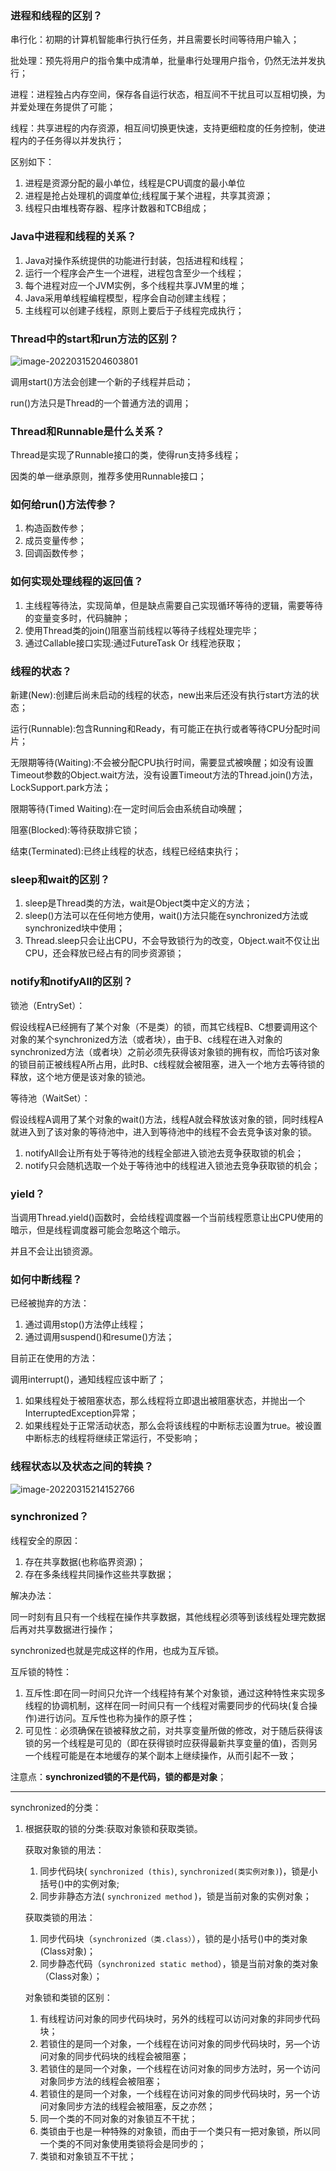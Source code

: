 ### 进程和线程的区别？

串行化：初期的计算机智能串行执行任务，并且需要长时间等待用户输入；

批处理：预先将用户的指令集中成清单，批量串行处理用户指令，仍然无法并发执行；

进程：进程独占内存空间，保存各自运行状态，相互间不干扰且可以互相切换，为并爱处理在务提供了可能；

线程：共享进程的内存资源，相互间切换更快速，支持更细粒度的任务控制，使进程内的子任务得以并发执行；

区别如下：

1. 进程是资源分配的最小单位，线程是CPU调度的最小单位
2. 进程是抢占处理机的调度单位;线程属于某个进程，共享其资源；
3. 线程只由堆栈寄存器、程序计数器和TCB组成；

### Java中进程和线程的关系？

1. Java对操作系统提供的功能进行封装，包括进程和线程；
2. 运行一个程序会产生一个进程，进程包含至少一个线程；
3. 每个进程对应一个JVM实例，多个线程共享JVM里的堆；
4. Java采用单线程编程模型，程序会自动创建主线程；
5. 主线程可以创建子线程，原则上要后于子线程完成执行；

###   Thread中的start和run方法的区别？

![image-20220315204603801](https://gitee.com/cao_ziqiang/img/raw/master/20220315204603.png)

调用start()方法会创建一个新的子线程并启动；

run()方法只是Thread的一个普通方法的调用；

### Thread和Runnable是什么关系？

Thread是实现了Runnable接口的类，使得run支持多线程；

因类的单一继承原则，推荐多使用Runnable接口；

### 如何给run()方法传参？

1. 构造函数传参；
2. 成员变量传参；
3. 回调函数传参；

### 如何实现处理线程的返回值？

1. 主线程等待法，实现简单，但是缺点需要自己实现循环等待的逻辑，需要等待的变量变多时，代码臃肿；
2. 使用Thread类的join()阻塞当前线程以等待子线程处理完毕；
3. 通过Callable接口实现:通过FutureTask Or 线程池获取；

### 线程的状态？

新建(New):创建后尚未启动的线程的状态，new出来后还没有执行start方法的状态；

运行(Runnable):包含Running和Ready，有可能正在执行或者等待CPU分配时间片；

无限期等待(Waiting):不会被分配CPU执行时间，需要显式被唤醒；如没有设置Timeout参数的Object.wait方法，没有设置Timeout方法的Thread.join()方法，LockSupport.park方法；

限期等待(Timed Waiting):在一定时间后会由系统自动唤醒；

 阻塞(Blocked):等待获取排它锁；

结束(Terminated):已终止线程的状态，线程已经结束执行；

### sleep和wait的区别？

1. sleep是Thread类的方法，wait是Object类中定义的方法；
2. sleep()方法可以在任何地方使用，wait()方法只能在synchronized方法或synchronized块中使用；
3. Thread.sleep只会让出CPU，不会导致锁行为的改变，Object.wait不仅让出CPU，还会释放已经占有的同步资源锁；

### notify和notifyAll的区别？

锁池（EntrySet）：

假设线程A已经拥有了某个对象（不是类）的锁，而其它线程B、C想要调用这个对象的某个synchronized方法（或者块），由于B、c线程在进入对象的synchronized方法（或者块）之前必须先获得该对象锁的拥有权，而恰巧该对象的锁目前正被线程A所占用，此时B、c线程就会被阻塞，进入一个地方去等待锁的释放，这个地方便是该对象的锁池。

等待池（WaitSet）：

假设线程A调用了某个对象的wait()方法，线程A就会释放该对象的锁，同时线程A就进入到了该对象的等待池中，进入到等待池中的线程不会去竞争该对象的锁。

1. notifyAll会让所有处于等待池的线程全部进入锁池去竞争获取锁的机会；
2. notify只会随机选取一个处于等待池中的线程进入锁池去竞争获取锁的机会；

### yield？

当调用Thread.yield()函数时，会给线程调度器一个当前线程愿意让出CPU使用的暗示，但是线程调度器可能会忽略这个暗示。

并且不会让出锁资源。

### 如何中断线程？

已经被抛弃的方法：
1. 通过调用stop()方法停止线程；
2. 通过调用suspend()和resume()方法；

目前正在使用的方法：

调用interrupt()，通知线程应该中断了；

1. 如果线程处于被阻塞状态，那么线程将立即退出被阻塞状态，并抛出一个InterruptedException异常；
2. 如果线程处于正常活动状态，那么会将该线程的中断标志设置为true。被设置中断标志的线程将继续正常运行，不受影响；

### 线程状态以及状态之间的转换？

![image-20220315214152766](https://gitee.com/cao_ziqiang/img/raw/master/20220315214152.png)

### synchronized？

线程安全的原因：

1. 存在共享数据(也称临界资源)；
2. 存在多条线程共同操作这些共享数据；

解决办法：

同一时刻有且只有一个线程在操作共享数据，其他线程必须等到该线程处理完数据后再对共享数据进行操作；

synchronized也就是完成这样的作用，也成为互斥锁。

互斥锁的特性：

1. 互斥性:即在同一时间只允许一个线程持有某个对象锁，通过这种特性来实现多线程的协调机制，这样在同一时间只有一个线程对需要同步的代码块(复合操作)进行访问。互斥性也称为操作的原子性；
2. 可见性︰必须确保在锁被释放之前，对共享变量所做的修改，对于随后获得该锁的另一个线程是可见的（即在获得锁时应获得最新共享变量的值)，否则另一个线程可能是在本地缓存的某个副本上继续操作，从而引起不一致；

注意点：**synchronized锁的不是代码，锁的都是对象**；

<hr/>

synchronized的分类：

1. 根据获取的锁的分类:获取对象锁和获取类锁。

	获取对象锁的用法：

	1. 同步代码块( `synchronized (this)`, `synchronized(类实例对象)`)，锁是小括号()中的实例对象;
	2. 同步非静态方法( `synchronized method` )，锁是当前对象的实例对象；

	获取类锁的用法：
	
	1. 同步代码块（`synchronized（类.class）`），锁的是小括号()中的类对象(Class对象)；
	2. 同步静态代码（`synchronized static method`），锁是当前对象的类对象（Class对象）；
	
	对象锁和类锁的区别：
	
	1. 有线程访问对象的同步代码块时，另外的线程可以访问对象的非同步代码块；
	2. 若锁住的是同一个对象，一个线程在访问对象的同步代码块时，另—个访问对象的同步代码块的线程会被阻塞；
	3. 若锁住的是同一个对象，一个线程在访问对象的同步方法时，另一个访问对象同步方法的线程会被阻塞；
	4. 若锁住的是同一个对象，一个线程在访问对象的同步代码块时，另一个访问对象同步方法的线程会被阻塞，反之亦然；
	5. 同一个类的不同对象的对象锁互不干扰；
	6. 类锁由于也是一种特殊的对象锁，而由于一个类只有一把对象锁，所以同一个类的不同对象使用类锁将会是同步的；
	7. 类锁和对象锁互不干扰；
	
	

